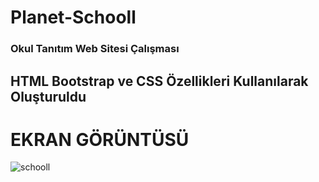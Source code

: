 ﻿# Planet-Schooll
 
<h3> Okul Tanıtım Web Sitesi Çalışması </h3> 

<h2> HTML Bootstrap ve CSS Özellikleri Kullanılarak Oluşturuldu</h2>

# EKRAN GÖRÜNTÜSÜ
![schooll](https://github.com/kaymakhasan/Planet-Schooll/assets/147662994/d903c6d6-0432-4b1b-81bb-5a92d858fd60)
